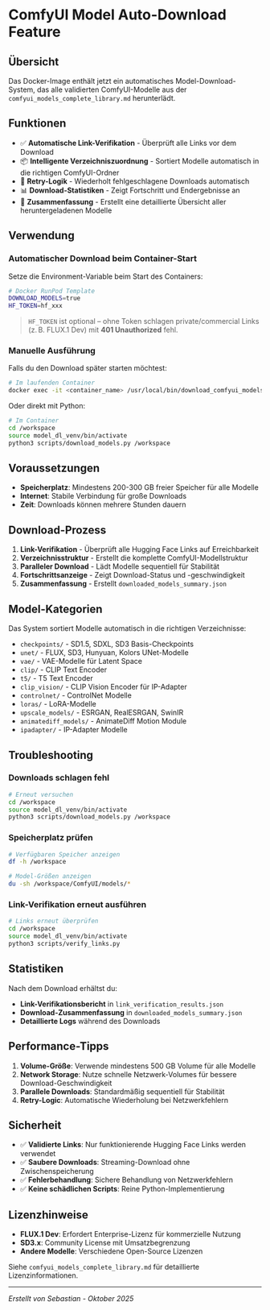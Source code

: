 # ComfyUI Model Auto-Download Feature

## Übersicht

Das Docker-Image enthält jetzt ein automatisches Model-Download-System, das alle validierten ComfyUI-Modelle aus der `comfyui_models_complete_library.md` herunterlädt.

## Funktionen

- ✅ **Automatische Link-Verifikation** - Überprüft alle Links vor dem Download
- 📦 **Intelligente Verzeichniszuordnung** - Sortiert Modelle automatisch in die richtigen ComfyUI-Ordner
- 🔄 **Retry-Logik** - Wiederholt fehlgeschlagene Downloads automatisch
- 📊 **Download-Statistiken** - Zeigt Fortschritt und Endergebnisse an
- 💾 **Zusammenfassung** - Erstellt eine detaillierte Übersicht aller heruntergeladenen Modelle

## Verwendung

### Automatischer Download beim Container-Start

Setze die Environment-Variable beim Start des Containers:

```bash
# Docker RunPod Template
DOWNLOAD_MODELS=true
HF_TOKEN=hf_xxx
```

> `HF_TOKEN` ist optional – ohne Token schlagen private/commercial Links (z. B. FLUX.1 Dev) mit **401 Unauthorized** fehl.

### Manuelle Ausführung

Falls du den Download später starten möchtest:

```bash
# Im laufenden Container
docker exec -it <container_name> /usr/local/bin/download_comfyui_models.sh
```

Oder direkt mit Python:

```bash
# Im Container
cd /workspace
source model_dl_venv/bin/activate
python3 scripts/download_models.py /workspace
```

## Voraussetzungen

- **Speicherplatz**: Mindestens 200-300 GB freier Speicher für alle Modelle
- **Internet**: Stabile Verbindung für große Downloads
- **Zeit**: Downloads können mehrere Stunden dauern

## Download-Prozess

1. **Link-Verifikation** - Überprüft alle Hugging Face Links auf Erreichbarkeit
2. **Verzeichnisstruktur** - Erstellt die komplette ComfyUI-Modellstruktur
3. **Paralleler Download** - Lädt Modelle sequentiell für Stabilität
4. **Fortschrittsanzeige** - Zeigt Download-Status und -geschwindigkeit
5. **Zusammenfassung** - Erstellt `downloaded_models_summary.json`

## Model-Kategorien

Das System sortiert Modelle automatisch in die richtigen Verzeichnisse:

- `checkpoints/` - SD1.5, SDXL, SD3 Basis-Checkpoints
- `unet/` - FLUX, SD3, Hunyuan, Kolors UNet-Modelle
- `vae/` - VAE-Modelle für Latent Space
- `clip/` - CLIP Text Encoder
- `t5/` - T5 Text Encoder
- `clip_vision/` - CLIP Vision Encoder für IP-Adapter
- `controlnet/` - ControlNet Modelle
- `loras/` - LoRA-Modelle
- `upscale_models/` - ESRGAN, RealESRGAN, SwinIR
- `animatediff_models/` - AnimateDiff Motion Module
- `ipadapter/` - IP-Adapter Modelle

## Troubleshooting

### Downloads schlagen fehl

```bash
# Erneut versuchen
cd /workspace
source model_dl_venv/bin/activate
python3 scripts/download_models.py /workspace
```

### Speicherplatz prüfen

```bash
# Verfügbaren Speicher anzeigen
df -h /workspace

# Model-Größen anzeigen
du -sh /workspace/ComfyUI/models/*
```

### Link-Verifikation erneut ausführen

```bash
# Links erneut überprüfen
cd /workspace
source model_dl_venv/bin/activate
python3 scripts/verify_links.py
```

## Statistiken

Nach dem Download erhältst du:

- **Link-Verifikationsbericht** in `link_verification_results.json`
- **Download-Zusammenfassung** in `downloaded_models_summary.json`
- **Detaillierte Logs** während des Downloads

## Performance-Tipps

1. **Volume-Größe**: Verwende mindestens 500 GB Volume für alle Modelle
2. **Network Storage**: Nutze schnelle Netzwerk-Volumes für bessere Download-Geschwindigkeit
3. **Parallele Downloads**: Standardmäßig sequentiell für Stabilität
4. **Retry-Logic**: Automatische Wiederholung bei Netzwerkfehlern

## Sicherheit

- ✅ **Validierte Links**: Nur funktionierende Hugging Face Links werden verwendet
- ✅ **Saubere Downloads**: Streaming-Download ohne Zwischenspeicherung
- ✅ **Fehlerbehandlung**: Sichere Behandlung von Netzwerkfehlern
- ✅ **Keine schädlichen Scripts**: Reine Python-Implementierung

## Lizenzhinweise

- **FLUX.1 Dev**: Erfordert Enterprise-Lizenz für kommerzielle Nutzung
- **SD3.x**: Community License mit Umsatzbegrenzung
- **Andere Modelle**: Verschiedene Open-Source Lizenzen

Siehe `comfyui_models_complete_library.md` für detaillierte Lizenzinformationen.

---

*Erstellt von Sebastian - Oktober 2025*
